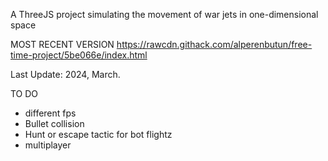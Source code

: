 A ThreeJS project simulating the movement of war jets in one-dimensional space

MOST RECENT VERSION
https://rawcdn.githack.com/alperenbutun/free-time-project/5be066e/index.html

Last Update: 2024, March.

TO DO
* different fps
* Bullet collision
* Hunt or escape tactic for bot flightz
* multiplayer
